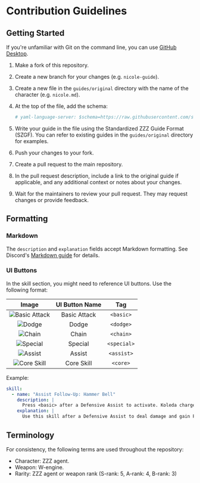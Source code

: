 # Contribution Guidelines

## Getting Started

If you're unfamiliar with Git on the command line, you can use [GitHub Desktop](https://desktop.github.com/).

1. Make a fork of this repository.
1. Create a new branch for your changes (e.g. `nicole-guide`).
1. Create a new file in the `guides/original` directory with the name of the character (e.g. `nicole.md`).
1. At the top of the file, add the schema:

   ```yml
   # yaml-language-server: $schema=https://raw.githubusercontent.com/seriaati/zzz-guides/refs/heads/main/schema.json
   ```

1. Write your guide in the file using the Standardized ZZZ Guide Format (SZGF). You can refer to existing guides in the `guides/original` directory for examples.
1. Push your changes to your fork.
1. Create a pull request to the main repository.
1. In the pull request description, include a link to the original guide if applicable, and any additional context or notes about your changes.
1. Wait for the maintainers to review your pull request. They may request changes or provide feedback.

## Formatting

### Markdown

The `description` and `explanation` fields accept Markdown formatting. See Discord's [Markdown guide](https://support.discord.com/hc/en-us/articles/210298617) for details.

### UI Buttons

In the skill section, you might need to reference UI buttons. Use the following format:

| Image | UI Button Name | Tag |
| :---: | :---: | :---: |
| ![Basic Attack](https://api.hakush.in/zzz/UI/Icon_Normal.webp) | Basic Attack | `<basic>` |
| ![Dodge](https://api.hakush.in/zzz/UI/Icon_Evade.webp) | Dodge | `<dodge>` |
| ![Chain](https://api.hakush.in/zzz/UI/Icon_UltimateReady.webp) | Chain | `<chain>` |
| ![Special](https://api.hakush.in/zzz/UI/Icon_SpecialReady.webp) | Special | `<special>` |
| ![Assist](https://api.hakush.in/zzz/UI/Icon_Switch.webp) | Assist | `<assist>` |
| ![Core Skill](https://api.hakush.in/zzz/UI/Icon_CoreSkill.webp) | Core Skill | `<core>` |

Example:

```yaml
skill:
  - name: "Assist Follow-Up: Hammer Bell"
    description: |
      Press <basic> after a Defensive Assist to activate. Koleda charges and strikes enemies in front, dealing Fire DMG and obtaining Furnace Fire effect.
    explanation: |
      Use this skill after a Defensive Assist to deal damage and gain Furnace Fire, which increases your damage output.
```

## Terminology

For consistency, the following terms are used throughout the repository:

- Character: ZZZ agent.
- Weapon: W-engine.
- Rarity: ZZZ agent or weapon rank (S-rank: 5, A-rank: 4, B-rank: 3)
